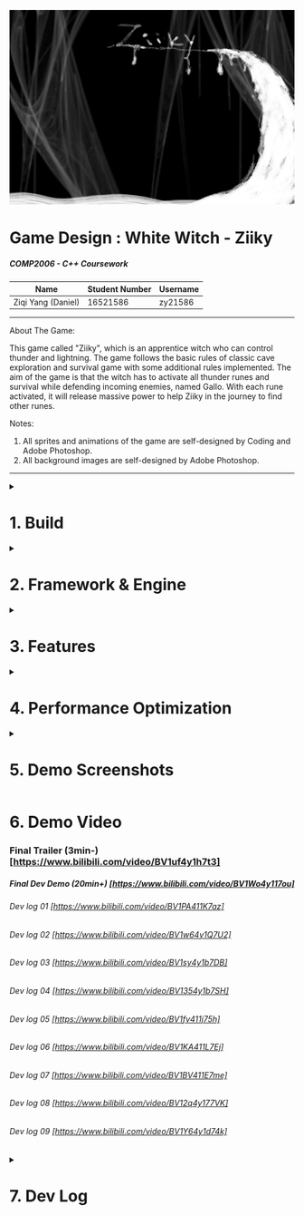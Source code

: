 ![GameTitleBar](images/title.png)

# Game Design : White Witch - Ziiky

##### COMP2006 - C++ Coursework 

| Name               | Student Number | Username |
| ------------------ | -------------- | -------- |
| Ziqi Yang (Daniel) | 16521586       | zy21586  |

---

About The Game:

This game called "Ziiky", which is an apprentice witch who can control thunder and lightning. The game follows the basic rules of classic cave exploration and survival game with some additional rules implemented. The aim of the game is that the witch has to activate all thunder runes and survival while defending incoming enemies, named Gallo. With each rune activated, it will release massive power to help Ziiky in the journey to find other runes.

Notes:

1.  All sprites and animations of the game are self-designed by Coding and Adobe Photoshop.
2.  All background images are self-designed by Adobe Photoshop.

---

<details>
  <summary><h1> 1. Build </h1></summary>

    If you are running on Visual Studio 2019 (e.g. lab pcs), that is the default, so just run the CourseworkBase2021_vs2019.sln file which is in this directory.
    
    This is set up to use Visual Studio 2019. You can probably migrate it to later versions if you wish.
    
    When you build, the output executables will be placed in the Debug and Release directories in this folder.
    When you run the program from within visual studio, it will look for things like the fonts and images in the src directory.
    You MUST have the SDL dll files in your debug and release directories if you want to be able to run it. e.g. copy everything from the SDL/SDL2_dlls_x86 directory into your debug and release directories and it will find the SDL dlls that it needs to run.
</details>



<details>
  <summary><h1> 2. Framework & Engine </h1></summary>


  <details>
    <summary> 1. GameObject & Inheritable</summary>


| Class / Design Pattern | Description                                                  |
| ---------------------- | ------------------------------------------------------------ |
| GameObject             | All game objects inherit from DisplayableObject class and will be contained and handled in the DisplayableObjectContainer. <br />Each game object is enhanced with a sprite and ImageMappingGeneralist(see below), which can display image with **rotation, translation and color Manipulation**.<br />Each GameObject uses **center as coordinate** and saved as Vec2(see below) by default. |
| Inheritable Interfaces | As game object is still too general for all kinds of game items. We have more detailed interface/abstract class that are inheritable for GameObject. |
| BaseButton             | Specifying a game object that is an animated (see Animator&Animation class) button which can handle user mouse click/hover events. |
| Damageable             | Specifying a game object that can be damaged by attacks/spells by takeHit(int damage). |
| LivingEntity           | Subclass of Damageable, specifying a game object that has a life and can be killed (such as enemies, player). |
| Collidable             | Used together with CollisionSystem, specifying a game object can collide actively to others. |

</details>

<details>
  <summary>2. Engine, Finite State Machine & Scene System</summary>


| Class / Design Pattern | Description                                                  |
| ---------------------- | ------------------------------------------------------------ |
| Engine                 | Inherited from BaseEngine, the engine's job is to initialize state machine, carry out update, fixed updates, detecting input and rendering pipeline and transfer the job to state machine to handle. |
| Finite State Machine   | The state machine receives jobs from engine and relays the job further to the current scenes(6 scenes:     <br />     MENU,<br/>    LOADING,<br/>    GAME,// gaming, pause, win(intermediate)<br/>    RESULT, // win<br/>    INSTRUCTION,<br/>    RECORD). It is state machine's job to determine and switch between scenes. |
| BaseScene              | The basic structure of each scene to handle different event such as onCreation, onDestroy, onActivate, onDeactivate.. |
| GameScene              | Where the player plays the game. Controls all the elements in the game: Map generator, enemy spawner, camera, environment render, UIs...<br />Has three inner state as **Pause, Game over and Win**. |
| LoadingScene           | A Fake Loading Scene because we are doing mono-threading, the loading cannot really load under the scene, this scene is only for hiding the loading time and giving players a professional feeling. |
| MenuScene              | An animated Menu Scene with a interactable sand simulation system(see below) |
| IntroScene             | A zoomable and draggable scene with user manual.             |
| Result and Record      | Two similar scene shows the player the record made and the best. |

</details>


<details>
  <summary> 3. Camera</summary>


| Class / Design Pattern | Description                                                  |
| ---------------------- | ------------------------------------------------------------ |
| GameCamera             | Camera class contains and handles FilterPoints like scaling and translation added on drawingSurface. GameCamera can be bind onto a specific game object (player in this game) and follow the game object while it moves. <br />1. GameCamera will add a strict limit when player approach the boundary of the map, instead of place the player as center, it will be restricted by the map boundary<br />2. GameCamera can handle simple camera effect like shaking. |
| ViewCamera             | ViewCamera is used in introScene to zoom and shrink the screen. |

</details>


<details>
  <summary> 4. Animation System</summary>


| Class / Design Pattern | Description                                                  |
| ---------------------- | ------------------------------------------------------------ |
| Animator               | When a gameObject needs to display itself as aniamtion (with images), it is the animator's job to realize the current state of the game object, switch and display the animation accordingly. Each animator class is generated and initialized from template class code based on the state it will handle. E.g. player can have a player state with idle, running left, right and etc. Each animator has several animations according to different states. |
| Animation              | Each animation has several images/sprites as a set of frames and controls the fps of the animation. |

</details>


<details>
  <summary> 5. Other System</summary>


| Class / Design Pattern | Description                                                  |
| ---------------------- | ------------------------------------------------------------ |
| TileManager            | A enhanced tile manager with empty and boundary check: SubClasses :CaveGenerator, <br />GroundRenderer,<br />DeadWallSpawner, <br />RuneManager,<br />ParticleMap. <br />See Feature Section below. |
| RecordManager          | Handles read/wirte to the record file and return result string list accordingly. |
| CollisionSystem        | Enhanced CollisionDetection class with checkObstacleBy(four)Square points |
| ImageMappingGeneralist | Can handle image translation, offseting, rotaion,hue, merging and brightness. |

</details>


<details>
  <summary> 6. Utility Functions</summary>


| Class / Design Pattern | Description                                                  |
| ---------------------- | ------------------------------------------------------------ |
| debug                  | quick debug function by console output                       |
| transform functions    | direction enumeration, Vector2D struct, Position Pair struct, util-functions coping with **2d translation, indexing, 2d rotation, center rotation and some high-performance function(see performance section)** |
| math functions         | to implement **procedural animation**, I write some 2d & linear math function to use: **clamp**(with boundary), random generator(with boundary), **linear interpolation, ping-pong, smooth step.** |
| timeStr translation    | interpret time in second int to string with format.          |
| check contain          | template function to check if an object can be found inside a given list. |

</details>

</details>




<details>
  <summary><h1> 3. Features </h1></summary>
<details>
  <summary> 1. Map System</summary>

| Class / Design Pattern | Description                                                  |
| ---------------------- | ------------------------------------------------------------ |
| CaveGenerator          | This is a rouge-like survival game. Therefore, I made an auto-generated cave map with size 12800 * 7200 which the player can explore in the cave with a 720 * 720 sized camera following.<br />1. I implemented this by first randomly by given seed setting each tile type of the map as cave tile/empty ground tile and then using a **cellular-automata algorithm** to **smooth** the noised map several times(based on strength) to converge all same tiles to generate several caves. <br />2. After that, I implemented a **flood-fill algorithm** to get all caves I got and refine the map by eliminating the cave with invalid size (too small or too big). Finally, I implemented another modified **TSP AI algorithm** to connect all caves by finding the shortest path btw two tiles that are edges of every two caves and creating paths btw them by setting all tiles whose coordinates are overlapped by the lines btw these pairs of edges with a pre-set width. <br />3. When connecting caves, by making sure all caves are connected, I set the cave with the largest size as main cave and make each cave is either connected to the main cave or the cave it connected with is connected to the main room and recursively. Therefore, all caves are achievable by the player after this process.<br />4. During the generation, this generator will also initialize other tile types such as rune's position, dead walls, enemy spawning points and player's initial position. |
| RuneManger             | During the generation of cave map, before connection all the cave together, CaveGenerator will set runes' position as tile type in each cave. The number of runes in each cave is based on their size with a minimum value as 1. It's RuneManger's job to initialize runes and handle all events to each runes. |
| GroundRender           | This tile map as environment renderer will control the random environment features like fuzzy visual effect and different images of stones on the ground. |
</details>




<details>
  <summary> 2. Player & Control</summary>


| Features                             | Description                                                  |
| ------------------------------------ | ------------------------------------------------------------ |
| Living Entity                        | the player is a subclass of LivingEntity which can be killed by enemies (named Gallo). |
| Image Animation                      | the player has 3 sets of 3-frame animations which are: idle, left, right. Note that the left and right animations are not simply mirrored because of the same direction of shadowing. |
| Visual Effect (procedural animation) | 1. When attacked by enemies (Gallo or DeadWall), the player sprite will flash with a lerped time interval to inform the player of the damage.<br />2. When the HP is lower than 20%,  the player sprite will be masked with red color to inform the player. |
| player controller                    | handles the user input with smoothened playing experience by check x/y collision separately to avoid some stark stops. |

</details>



<details>
  <summary> 3. Enemies (Gallo & Dead Wall)</summary>


| Features          | Description                                                  |
| ----------------- | ------------------------------------------------------------ |
| Gallo             | 1. We have two types of enemies. Gallo is a subclass of LivingEntity which can be killed by the player.<br />2. **States**: gallo has 5 states and 4 behaviors.<br />3. **Inactive**: all dead/asleep gallos are inactive which are invisible and to be re-spawned by EnemySpawner<br />4. **Wander**: when gallos are far enough (300 radius) from the player, they just keep wandering in a random speed and to a random position (100 radius from current position in frequency as 5s max) while keep detecting the player.<br />5. **Chase**: when detecting the player, the gallo starts to chase the player with speed a little faster than player. The target position is updated in a pre-set frequency (1s per update)<br />6. **Attack**: when the gallo is close enough (50 radius) to the player, it starts to attack the player in a frequency of 0.3s with damage 30 (see animation below).<br />7. **Sleep**: when the gallo is even far enough (1000 radius) from the player and think the player will not be approached in a while, it stops wandering and makes itself sleep and waits for the EnemySpawner to awake it at a new position again near the player.<br />8. **OnDeath**: when killed by the player, the gallo starts to play the death effect before finally disappearing. (see animation below) |
| EnemySpawner      | All gallos are controlled by EnemySpawner. <br />1. the max number of gallos alive in the game: 25 max.<br />2. the interval of spawning is 0.8s<br />3. the position of each gallo spawned: 400 radius from player(outside the camera's view), to give the player a feeling that the enemies are already there. |
| Gallo's Animation | 1. All animations of all states of gallo are made by code (procedural animation) without image.<br />2. **Wander & Chase:** When wandering, the color of eyes of gallos are black with fuzzy feathers; when detecting and chasing the player, they turn to red.<br />3. **Attack**: When attacking the player, they transform to a new dark formation: 1. growing its size at a linear interpolated speed; 2. using their dark feathers to attack.<br />4. **Death**: On death, they transform to a new formation: 1. turning into white color; 2. growing its size at a linear interpolated speed while shrink their oval's width to vanish.<br />5. They display themselves based on left and right direction. |
| Dead Wall         | 1. This type of enemies is treated as dangerous environment, which is **undamageable** and player needs to avoid.<br />2. All dead walls are generated by DeadWallSpawner living on the edge of the cave.<br />3. When the player approaches, all walls around the player will be awake and start to attack the player at a short interval with lower damage (3). |

</details>




<details>
  <summary> 4. Spell System</summary>


| Features                | Description                                                  |
| ----------------------- | ------------------------------------------------------------ |
| Wand                    | 1. There is a wand flying around the player which can cast Magic Bolt (projectile class in code)(trigger by mouse and support auto shooting when pressed).<br />2. The wand is a game object whose position controlled by the user's mouse position. The wand will always be around the player (35 radius) and facing the direction to the mouse cursor.<br />3. It is the wand's job to cast spell and produce projectiles to hit enemies.<br /><br />4. The wand has a 2-frame animation with images.<br />5. To enhance a **smoothened experience,** I used states to control if the wands can produce magic bolts to allow the user keep firing when keeping the left mouse down instead of the need of clicking multiple times.<br />6. **There is no limit on cast magic bolts, fire as you wish!** |
| Magic Bolt (Projectile) | 1. Projectile is not a game object but rather a Collidable class contains information of the projectile position, when to explore, if hit enemies or walls. <br />2. It is the wand's job to render animation of each projectile based on their states.<br />3. **Flying**: when initialized with mouse direction, the projectile starts at the exact position of wand's orb and flies to that direction at speed 5. While flying, the bolt grows at the speed tuned by **smooth-step algorithm by lerp** until it hit some enemies, walls, or disappear if out of the camera's view.<br />4. **Explode**: when hit enemies or walls, it causes damages(1000 on gallo) and plays an explosion procedural animation by **implementing a ping-ping algorithm ** to bounce the size of the projectile while a blue cast shadow for delayed seconds (1s). |
| Thunder Zone            | As mentioned at the beginning, the player can control the power of thunder, here it is.<br />1. By pressing right button, a Thunder Zone will appear around the player and grow to a max radius.<br />2. All the enemies inside the Thunder Zone will be kill by Lightning strike (**Thunder bolt**).<br />3. However, this spell is too powerful so it consumes energy (MP). The MP will **resume** as time goes.<br /><br />4. **Camera shaking**: when casting thunder zone, the game camera will be informed to handle a shaking effect!!! |
| Thunder Bolt            | 1. Its the Thunder Zone's job to initialize, control and render all thunder bolts, similar as Wand to Magic bolts.<br />2. The animation of each Thunder Bolt contains two types: <br />3. **Lightning strike by Procedural animation:** when initializing the thunder bolt, a list will push the end position as target's position and the add the start position as the top of target just a little above the view of camera so the player can have a feeling the thunder comes from the sky. Then based on the distance of two position. It will calculate and add number of internal position into the list with random offset to form the effect of a thunder strike. Finally, it will be played in a very short interval to simulate flash effect.<br />4. **Explosion effect by 2-frame animation with images**: cast  a explosion effect at the target position. |
| Runes                   | 1. All the runes are initialized in inactive state by RuneManager during map generation phase and controlled during the game. When the player approaches a rune and activates it, the rune will go into activating state and release powerful spell to kill all enemies around(400 radius) and finally go into active state delayed by 5 seconds. After that this rune will no longer be needed and will be removed from the DisplayableObjectContainer and deleted. |

</details>


<details>
  <summary> 5. UI</summary>


| Features               | Description                                                  |
| ---------------------- | ------------------------------------------------------------ |
| GameScene - GameUI     | This UI is a gameobjectl, with an inner debugPanel(can be helpful during dev. and debug), to display the current state of the player, such as current HP, the number of Kills, the number of Runes activated, surviving time and FPS.<br />I intentionally designed and arranged an animated UI panel to present an active feeling for the player in the game with the colour scheme similar to the player (cyan and white). |
| GameScene - GameOverUI | When the player is killed, the game Scene will display a Game Over UI with a drew picture(see screenshots below) as background to let the player to choose play again or back to the Start Menu. This UI is designed as an inner state of the GameScene instead of a separate scene because I intended to make the UI semi-transparent and still render the game scene (such as enemies and players) with only stop some specific elements (such as enemies's wandering, player controls and some data) |
| GameScene - PauseUI    | Similar to the GameOverUI, when pressing Space button, the game is paused (only the enemy movement, player control and timer in the UI are paused, all other animation are remained) and a semi-transparent smoke effect is displayed on the game scene. Then, the player can choose to resume the game or go back to the Start Menu. |
| GameScene - WinUI      | Similar to GameOverUI, when the player has activated all the runes (though it is not trivial to achieve that lol, I secretly added a developer sugar to let you win directly during the debug/test by pressing "o", don't tell any others please,between you and me.) |
| IntroScene             | Instruction scene presents you a great (I reckon at least) hand-drawn user manual to teach you how to play the game. It is scrollable and draggable by ViewCamera and two FilterPoints, have fun with it. |
| LoadingScene           | I intended to design a "fake" Loading Scene because we are doing mono-threading, the loading cannot really load under the scene. But hopefully, this scene would smooth the cringgy feeling of stark loading time and giving players a good feeling. |
| MenuScene              | This is a menu scene with a interactable sand simulation system. By click left mouse button, the user can generate more particles into the scene; by click right mouse button, the user can erase all the particles around the mouse position. And all other particles will simulated the sand behavior to fill the erased gap.<br /> when the number of particles exceeds a specific number, the bottom level of particles will be eliminated to ensure there will not be too many of them!<br />Each particle is a struct contains a fixed color to simulated a noise effect of sand. Of course it is still a menu page  with four animated button. |
| RecordScene            | In this scene you can view the best record made by previous players. And you are allow to reset the record with a rest button. |
| ResultScene            | After winning the game,  you are transferred to this scene to show your record and compare with the best record. You will be asked to input your name with alphabetic character within  a length of 25. Of course you can discard your record and go back to menu directly. |

</details>


<details>
  <summary> 6. Particle System - sand simulation</summary>


| Features       | Description                                                  |
| -------------- | ------------------------------------------------------------ |
| PaiticleSystem | I designed a particle system to simulate a sand simulation by cellular automata algorithm on the Menu Scene and loading Scene.<br />1. Inspired by famous game Noita: https://www.youtube.com/watch?v=prXuyMCgbTc<br />2. By click left mouse button, the user can generate more particles into the scene; by click right mouse button, the user can erase all the particles around the mouse position. And all other particles will simulated the sand behavior to fill the erased gap.<br />3. when the number of particles exceeds a specific number, the bottom level of particles will be eliminated to ensure there will not be too many of them!<br />4. Each particle is a struct contains a fixed color to simulated a noise effect of sand. |

</details>
</details>


<details>
  <summary><h1> 4. Performance Optimization </h1></summary>



| Features                                                     | Description                                                  |
| ------------------------------------------------------------ | ------------------------------------------------------------ |
| Render Environment                                           | 1.Because the game map is huge compared to the screen size, I check the boundary coordinates of camera every frame and only render the elements efficiently inside the view of camera.<br />2. As the ground is a tile manager, and only a few random stones needs to be pre-set and render separately, instead of render the ground tile one by one with the same colour, I simply fill the background as a dark grey colour and skip the tiles that are empty and only draw the wall tile as black. For the environmental stones, make a separate tile manager class to render the stone sprites. This simple pipeline made the process much faster.<br /> |
| Dead Wall                                                    | This consume the most performance during the game because each single unit will need to detect the player's position and echoing to their neighbour to attack the player. So I changed the recursive echoing to a simple radius detection and only change the players' state to make sure the player will only take the damage from all units once per frame. |
| drawSomeTile                                                 | TBC, unfixed bug still here, so I used drawAllTiles instead, will fix it later. |
| fast get the distance(target offset) by a speed and unnormalized direction | Vec2 utils_offset_by_direction(double distance, const Vec2& unNormalizedDir) I found a faster method to normalize vector: https://www.h3xed.com/programming/fast-unit-vector-calculation-for-2d-games by Getting absolute value of each vector |

</details>


<details>
  <summary>  <h1>5. Demo Screenshots </h1></summary>


### Loading Scene

![GameTitleBar](images/loadingScene.png)

### Game Demo

![GameTitleBar](images/gameDemo01.png)

![GameTitleBar](images/gameDemo02.png)

### Game Over

![GameTitleBar](images/GAMEZ_OVER_BG.png)



### Pause Scene

![GameTitleBar](images/pauseScene.png)

### Winner Scene

![GameTitleBar](images/WIN_BG_01.png)

![GameTitleBar](images/WIN_BG_02.png)

### User Manual

![GameTitleBar](images/INSTRUCTION_01.png)

</details>




# 6. Demo Video

### Final Trailer (3min-) [https://www.bilibili.com/video/BV1uf4y1h7t3]

##### Final Dev Demo (20min+) [https://www.bilibili.com/video/BV1Wo4y117ou]

###### Dev log 01  [https://www.bilibili.com/video/BV1PA411K7az]

###### Dev log 02  [https://www.bilibili.com/video/BV1w64y1Q7U2]

###### Dev log 03  [https://www.bilibili.com/video/BV1sy4y1b7DB]

###### Dev log 04  [https://www.bilibili.com/video/BV1354y1b7SH]

###### Dev log 05  [https://www.bilibili.com/video/BV1fv411j75h]

###### Dev log 06 [https://www.bilibili.com/video/BV1KA411L7Ej]

###### Dev log 07  [https://www.bilibili.com/video/BV1BV411E7me]

###### Dev log 08  [https://www.bilibili.com/video/BV12q4y177VK]

###### Dev log 09  [https://www.bilibili.com/video/BV1Y64y1d74k]



<details>
  <summary>  <h1>7. Dev Log </h1></summary>
1. particle system(sand) (AI: cellular automata)

2. procedural generated cave (AI: cellular automata + flood algorithm)

   - randomization - smoothing 
   - connection btw separated caves

3. Player (sprite + movement + rotation)

4. Player weapon(wand) (translation +cast spell + projectile)

5. Player sprite BG mask out 

6. Camera (by translation filter)

7. Player magic shoot (trigger by mouse and support auto shooting when pressed)

8. Map edge refining

9. collision detection (utils-funciton + collider layer)

10. better collision detection enhance smooth experience by checking input separately

11. animator - animations - id, frames

    - at this point of time,  I have learn to use shared_pointer right now, so I will use this feature from now on.

12. need to change shared to unique!

13. dead wall enemy  & (idle/attack - frequency&density)effect & optimization !!!!! 

14. damageable & living entity

15. projectile destroy when: 1. hit wall, 2. hit enemy 3. out of screen(so you can chase it inside the screen)

16. implementing a lerp and ping-pong function for procedural visual effect!!!!

17. enemy spawn system: clamp to make wander far enough

18. procedural animation : effect lerp when taking hit

19. procedural animation : magic shoot floating fly + bloom

20. procedural animation : gallo death effect

21. finite-state machine (FSM).  ! nice !

22. Thunder Storm!

23. UI - life bar & MP for thunderStorm

24. UI - data

25. camera offset limiting

26. UI - procedural animation

27. Rune effect - two states now

28. menu page: BG animation

29. menu page: sand simulation - random + positioned + moused

30. menu page: sand simulation - erasable by mouse

31. menu page: sand simulation - color noise!

32. menu page: sand simulation - restrict the number of spirit-particles, auto erase when exceeding.

33. menu page: 4 buttons with animation

34. using fillBackground() rather than filling every single tile to draw BG:  enhance performance!!!

35. add groundRenderer to draw random sprite on ground

36. groundRenderer: add random texture to provide gaming feeling

37. shaking camera!!!!!!!!!!!!!!!!!!!!!!!!!!!!!!!

38. 

39. add a pause state in GameScene

40. make pause UI shadowing the original game screen 

41. add smoke effect by self-defined ImageMappinin  pause UI

42. fixed resume time

43. Game over UI shadowing and pausing the original game screen

44. add Game over UI BG.

45. Game over: replay + back to menu

46. WIN UI shadowing and pausing the original game screen

47. WIN lightening effect TBCTBCTBC

    

48. 15th

49. Added a new title visual effect on pause, gameover, win and result screen

50. Added a RESULT SCENE with record.txt  (r/w) 

51. Added a user name input bar by keyboard 

52. Added discard and save button with alerts

53. Added a pattern detection for input and non-empty check when saving

54. Added an animated loading Screen

55. Added initialization log on loading screen

56. Added particle system without mouse handling on loading screen

57. Added Thunder Zone Spell when a Rune is activated

58. debug on multi-kills by one spell (now only effect is remained without taking damage)

59. adjust spells' balance with enemies.

60. 16th

61. Instruction screen with zooming (filterpoints) 

62. record view screen

63. added an user manual on instruction scene

    

</details>

